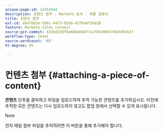 ```yaml
---
unique-page-id: 14352442
description: 콘텐츠 첨부 - Marketo 문서 - 제품 설명서
title: 컨텐츠 첨부
exl-id: eb47b53e-5b6c-4473-93e0-43f6a6f3eb28
feature: Marketo Sales Connect
source-git-commit: 431bd258f9a68bbb9df7acf043085578d3d91b1f
workflow-type: tm+mt
source-wordcount: '65'
ht-degree: 0%

---
```


# 컨텐츠 첨부 {#attaching-a-piece-of-content}

**콘텐츠** 단추를 클릭하고 파일을 업로드하여 추적 가능한 콘텐츠를 추가하십시오. 이전에 추적한 모든 콘텐츠는 다시 업로드하지 않고도 팝업 창에서 선택할 수 있게 표시됩니다.

>[!NOTE]
>
>전자 메일 첨부 파일을 추적하려면 이 버튼을 통해 추가해야 합니다.
